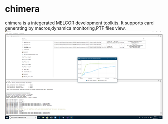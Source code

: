 # chimera
chimera is a integerated MELCOR development toolkits. It supports card generating by macros,dynamica monitoring,PTF files view.
![image](https://github.com/Xtinc/chi/blob/master/image/运行界面.png)
